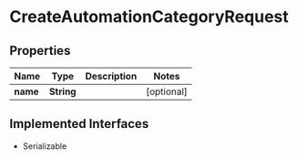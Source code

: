 

# CreateAutomationCategoryRequest


## Properties

| Name | Type | Description | Notes |
|------------ | ------------- | ------------- | -------------|
|**name** | **String** |  |  [optional] |


## Implemented Interfaces

* Serializable

